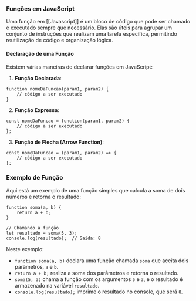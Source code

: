 ### Funções em JavaScript

Uma função  em [[Javascript]] é um bloco de código que pode ser chamado e executado sempre que necessário. Elas são úteis para agrupar um conjunto de instruções que realizam uma tarefa específica, permitindo reutilização de código e organização lógica.

#### Declaração de uma Função

Existem várias maneiras de declarar funções em JavaScript:

1. **Função Declarada**:

```
function nomeDaFuncao(param1, param2) {
    // código a ser executado
}
```

2. **Função Expressa**:

```
const nomeDaFuncao = function(param1, param2) {
    // código a ser executado
};
```

3. **Função de Flecha (Arrow Function)**:

```
const nomeDaFuncao = (param1, param2) => {
    // código a ser executado
};
```

### Exemplo de Função

Aqui está um exemplo de uma função simples que calcula a soma de dois números e retorna o resultado:

```
function soma(a, b) {
    return a + b;
}

// Chamando a função
let resultado = soma(5, 3);
console.log(resultado);  // Saída: 8
```

Neste exemplo:

- `function soma(a, b)` declara uma função chamada `soma` que aceita dois parâmetros, `a` e `b`.
- `return a + b;` realiza a soma dos parâmetros e retorna o resultado.
- `soma(5, 3)` chama a função com os argumentos `5` e `3`, e o resultado é armazenado na variável `resultado`.
- `console.log(resultado);` imprime o resultado no console, que será `8`.